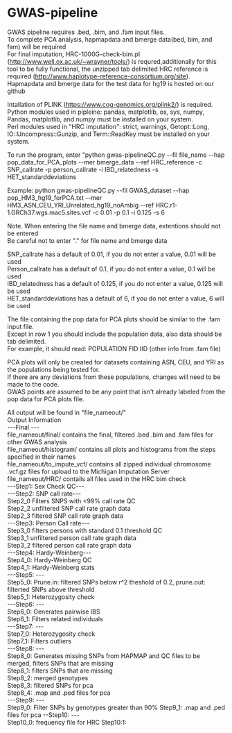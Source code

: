 # GWAS-pipeline  
GWAS pipeline requires .bed, .bim, and .fam input files.  
To complete PCA analysis, hapmapdata and bmerge data(bed, bim, and fam) will be required  
For final imputation, HRC-1000G-check-bim.pl (http://www.well.ox.ac.uk/~wrayner/tools/) is requred,additionally for this tool to be fully functional, the unzipped tab delimited HRC reference is required (http://www.haplotype-reference-consortium.org/site).  
Hapmapdata and bmerge data for the test data for hg19 is hosted on our github  

Intallation of PLINK (https://www.cog-genomics.org/plink2/) is required.   
Python modules used in pipleine: pandas, matplotlib, os, sys, numpy, Pandas, matplotlib, and numpy must be installed on your system.  
Perl modules used in "HRC imputation": strict, warnings, Getopt::Long, IO::Uncompress::Gunzip, and Term::ReadKey must be installed on your system.  


To run the program, enter "python gwas-pipelineQC.py --fil file_name --hap pop_data_for_PCA_plots --mer bmerge_data --ref HRC_reference -c SNP_callrate -p person_callrate -i IBD_relatedness -s HET_standarddeviations  

Example:
python gwas-pipelineQC.py --fil GWAS_dataset --hap pop_HM3_hg19_forPCA.txt --mer HM3_ASN_CEU_YRI_Unrelated_hg19_noAmbig --ref HRC.r1-1.GRCh37.wgs.mac5.sites.vcf -c 0.01 -p 0.1 -i 0.125 -s 6  

Note. When entering the file name and bmerge data, extentions should not be entered  
      Be careful not to enter "." for file name and bmerge data  

SNP_callrate has a default of 0.01, if you do not enter a value, 0.01 will be used  
Person_callrate has a default of 0.1,  if you do not enter a value, 0.1 will be used  
IBD_relatedness has a default of 0.125,  if you do not enter a value, 0.125 will be used  
HET_standarddeviations has a default of 6, if you do not enter a value, 6 will be used  


The file containing the pop data for PCA plots should be similar to the .fam input file.  
Except in row 1 you should include the population data, also data should be tab delimited.  
For example, it should read: POPULATION FID IID (other info from .fam file)  


PCA plots will only be created for datasets containing ASN, CEU, and YRI as the populations being tested for.  
If there are any deviations from these populations, changes will need to be made to the code.  
GWAS points are assumed to be any point that isn't already labeled from the pop data for PCA plots file.  


All output will be found in "file_nameout/"  
Output Information  
---Final ---  
file_nameout/final/ contains the final, filtered .bed .bim and .fam files for other GWAS analysis  
file_nameout/histogram/ contains all plots and histograms from the steps specified in their names  
file_nameout/to_impute_vcf/ contains all zipped individual chromosome .vcf.gz files for upload to the Michigan Imputation Server  
file_nameout/HRC/ contails all files used in the HRC bim check  
---Step1: Sex Check QC---  
---Step2: SNP call rate---  
Step2_0 Filters SNPS with <99% call rate QC  
Step2_2 unfiltered SNP call rate graph data  
Step2_3 filtered SNP call rate graph data  
---Step3: Person Call rate---  
Step3_0 filters persons with standard 0.1 threshold QC  
Step3_1 unfiltered person call rate graph data  
Step3_2 filtered person call rate graph data  
---Step4: Hardy-Weinberg---  
Step4_0: Hardy-Weinberg QC  
Step4_1: Hardy-Weinberg stats  
---Step5: ---  
Step5_0: Prune.in: filtered SNPs below r^2 theshold of 0.2, prune.out: filterted SNPs above threshold  
Step5_1: Heterozygosity check  
---Step6: ---  
Step6_0: Generates pairwise IBS  
Step6_1: Filters related individuals  
---Step7: ---  
Step7_0: Heterozygosity check  
Step7_1: Filters outliers  
---Step8: ---  
Step8_0: Generates missing SNPs from HAPMAP and QC files to be merged, filters SNPs that are missing  
Step8_1: filters SNPs that are missing  
Step8_2: merged genotypes  
Step8_3: filtered SNPs for pca  
Step8_4: .map and .ped files for pca  
---Step9: ---  
Step9_0:  Filter SNPs by genotypes greater than 90%
Step9_1:  .map and .ped files for pca
--Step10: ---  
Step10_0:  frequency file for HRC
Step10:1:  
